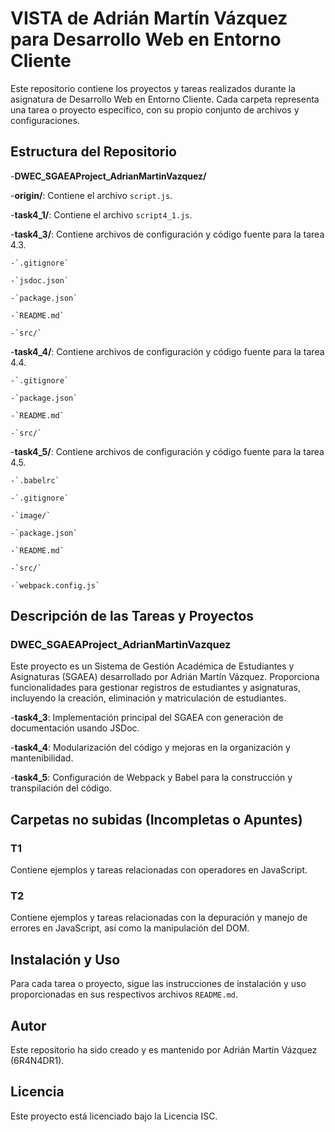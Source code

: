 # VISTA de Adrián Martín Vázquez para Desarrollo Web en Entorno Cliente

Este repositorio contiene los proyectos y tareas realizados durante la asignatura de Desarrollo Web en Entorno Cliente. Cada carpeta representa una tarea o proyecto específico, con su propio conjunto de archivos y configuraciones.

## Estructura del Repositorio

-**DWEC_SGAEAProject_AdrianMartinVazquez/**

  -**origin/**: Contiene el archivo `script.js`.

  -**task4_1/**: Contiene el archivo `script4_1.js`.

  -**task4_3/**: Contiene archivos de configuración y código fuente para la tarea 4.3.

    -`.gitignore`

    -`jsdoc.json`

    -`package.json`

    -`README.md`

    -`src/`

  -**task4_4/**: Contiene archivos de configuración y código fuente para la tarea 4.4.

    -`.gitignore`

    -`package.json`

    -`README.md`

    -`src/`

  -**task4_5/**: Contiene archivos de configuración y código fuente para la tarea 4.5.

    -`.babelrc`

    -`.gitignore`

    -`image/`

    -`package.json`

    -`README.md`

    -`src/`

    -`webpack.config.js`

## Descripción de las Tareas y Proyectos

### DWEC_SGAEAProject_AdrianMartinVazquez

Este proyecto es un Sistema de Gestión Académica de Estudiantes y Asignaturas (SGAEA) desarrollado por Adrián Martín Vázquez. Proporciona funcionalidades para gestionar registros de estudiantes y asignaturas, incluyendo la creación, eliminación y matriculación de estudiantes.

-**task4_3**: Implementación principal del SGAEA con generación de documentación usando JSDoc.

-**task4_4**: Modularización del código y mejoras en la organización y mantenibilidad.

-**task4_5**: Configuración de Webpack y Babel para la construcción y transpilación del código.

## Carpetas no subidas (Incompletas o Apuntes)

### T1

Contiene ejemplos y tareas relacionadas con operadores en JavaScript.

### T2

Contiene ejemplos y tareas relacionadas con la depuración y manejo de errores en JavaScript, así como la manipulación del DOM.

## Instalación y Uso

Para cada tarea o proyecto, sigue las instrucciones de instalación y uso proporcionadas en sus respectivos archivos `README.md`.

## Autor

Este repositorio ha sido creado y es mantenido por Adrián Martín Vázquez (6R4N4DR1).

## Licencia

Este proyecto está licenciado bajo la Licencia ISC.
